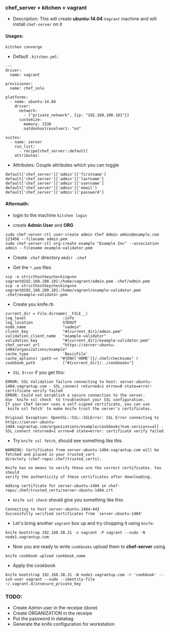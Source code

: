 ### chef_server + kitchen + vagrant

* Description: This will create **ubuntu-14.04** `Vagrant` machine and will install `chef-server` on it

#### Usages:

```bash
kitchen converge
```

* Default `.kitchen.yml`:

```
---
driver:
  name: vagrant

provisioner:
  name: chef_solo

platforms:
  - name: ubuntu-14.04
    driver:
      network:
        - ["private_network", {ip: "192.168.100.101"}]
      customize:
        memory: 1536
        natdnshostresolver1: "on"

suites:
  - name: server
    run_list:
      - recipe[chef_server::default]
    attributes:
```

* Attributes: Couple attributes which you can toggle

```
default['chef_server']['admin']['firstname']
default['chef_server']['admin']['lastname']
default['chef_server']['admin']['username']
default['chef_server']['admin']['email']
default['chef_server']['admin']['password']
```

#### Aftermath:

* login to the machine
`kitchen login`

* create **Admin User** and **ORG**
```
sudo chef-server-ctl user-create admin Chef Admin admin@example.com 123456 --filename admin.pem
sudo chef-server-ctl org-create example "Example Inc" --association admin --filename example-validator.pem
```

* Create `.chef` directory
`mkdir .chef`

* Get the `*.pem` files
```
scp -o stricthostkeychecking=no vagrant@192.168.100.101:/home/vagrant/admin.pem .chef/admin.pem
scp -o stricthostkeychecking=no vagrant@192.168.100.101:/home/vagrant/example-validator.pem .chef/example-validator.pem
```

* Create you knife.rb

```
current_dir = File.dirname(__FILE__)
log_level                :info
log_location             STDOUT
node_name                "uadmin"
client_key               "#{current_dir}/admin.pem"
validation_client_name   "example-validator"
validation_key           "#{current_dir}/example-validator.pem"
chef_server_url          "https://server-ubuntu-1404/organizations/example"
cache_type               'BasicFile'
cache_options( :path => "#{ENV['HOME']}/.chef/checksums" )
cookbook_path            ["#{current_dir}/../cookbooks"]
```
* `SSL Error` if you get this:

```
ERROR: SSL Validation failure connecting to host: server-ubuntu-1404.vagrantup.com - SSL_connect returned=1 errno=0 state=error: certificate verify failed
ERROR: Could not establish a secure connection to the server.
Use `knife ssl check` to troubleshoot your SSL configuration.
If your Chef Server uses a self-signed certificate, you can use
`knife ssl fetch` to make knife trust the server's certificates.

Original Exception: OpenSSL::SSL::SSLError: SSL Error connecting to https://server-ubuntu-1404.vagrantup.com/organizations/example/cookbooks?num_versions=all - SSL_connect returned=1 errno=0 state=error: certificate verify failed
```
* Try `knife ssl fetch`, should see something like this
```
WARNING: Certificates from server-ubuntu-1404.vagrantup.com will be fetched and placed in your trusted_cert
directory (chef-repo/.chef/trusted_certs).

Knife has no means to verify these are the correct certificates. You should
verify the authenticity of these certificates after downloading.

Adding certificate for server-ubuntu-1404 in chef-repo/.chef/trusted_certs/server-ubuntu-1404.crt
```
* `knife ssl check` should give you something like this:
```
Connecting to host server-ubuntu-1404:443
Successfully verified certificates from `server-ubuntu-1404'
```

* Let's bring another `vagrant` box up and try chopping it using `knife`:
```
knife bootstrap 192.168.38.31 -x vagrant -P vagrant --sudo -N node1.vagrantup.com
```

* Now you are ready to write `cookbooks` upload them to **chef-server** using
```
knife cookbook upload cookbook_name
```

* Apply the cookbook
```
knife bootstrap 192.168.38.31 -N node1.vagrantup.com -r 'cookbook' --ssh-user vagrant --sudo --identity-file  ~/.vagrant.d/insecure_private_key
```
### TODO:
   * Create Admin user in the receipe (done)
   * Create ORGANIZATION in the receipe
   * Put the password in databag
   * Generate the knife configuration for workstation



